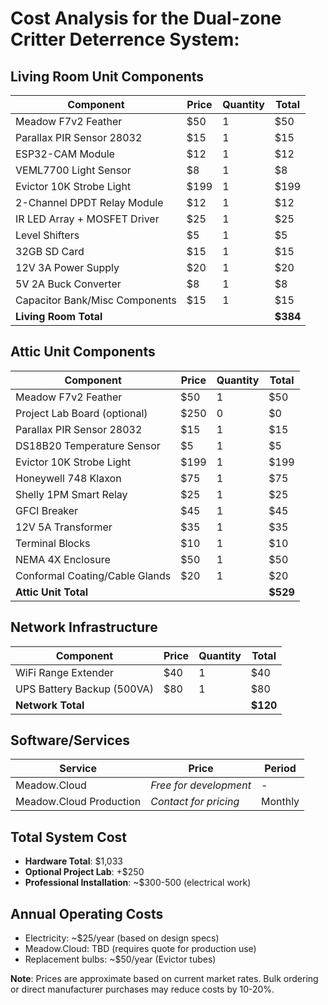 # Cost Analysis for the Dual-zone Critter Deterrence System:

## **Living Room Unit Components**

| Component | Price | Quantity | Total |
|-----------|-------|----------|-------|
| Meadow F7v2 Feather | $50 | 1 | $50 |
| Parallax PIR Sensor 28032 | $15 | 1 | $15 |
| ESP32-CAM Module | $12 | 1 | $12 |
| VEML7700 Light Sensor | $8 | 1 | $8 |
| Evictor 10K Strobe Light | $199 | 1 | $199 |
| 2-Channel DPDT Relay Module | $12 | 1 | $12 |
| IR LED Array + MOSFET Driver | $25 | 1 | $25 |
| Level Shifters | $5 | 1 | $5 |
| 32GB SD Card | $15 | 1 | $15 |
| 12V 3A Power Supply | $20 | 1 | $20 |
| 5V 2A Buck Converter | $8 | 1 | $8 |
| Capacitor Bank/Misc Components | $15 | 1 | $15 |
| **Living Room Total** | | | **$384** |

## **Attic Unit Components**

| Component | Price | Quantity | Total |
|-----------|-------|----------|-------|
| Meadow F7v2 Feather | $50 | 1 | $50 |
| Project Lab Board (optional) | $250 | 0 | $0 |
| Parallax PIR Sensor 28032 | $15 | 1 | $15 |
| DS18B20 Temperature Sensor | $5 | 1 | $5 |
| Evictor 10K Strobe Light | $199 | 1 | $199 |
| Honeywell 748 Klaxon | $75 | 1 | $75 |
| Shelly 1PM Smart Relay | $25 | 1 | $25 |
| GFCI Breaker | $45 | 1 | $45 |
| 12V 5A Transformer | $35 | 1 | $35 |
| Terminal Blocks | $10 | 1 | $10 |
| NEMA 4X Enclosure | $50 | 1 | $50 |
| Conformal Coating/Cable Glands | $20 | 1 | $20 |
| **Attic Unit Total** | | | **$529** |

## **Network Infrastructure**

| Component | Price | Quantity | Total |
|-----------|-------|----------|-------|
| WiFi Range Extender | $40 | 1 | $40 |
| UPS Battery Backup (500VA) | $80 | 1 | $80 |
| **Network Total** | | | **$120** |

## **Software/Services**

| Service | Price | Period |
|---------|-------|--------|
| Meadow.Cloud | *Free for development* | - |
| Meadow.Cloud Production | *Contact for pricing* | Monthly |

## **Total System Cost**

- **Hardware Total**: $1,033
- **Optional Project Lab**: +$250
- **Professional Installation**: ~$300-500 (electrical work)

## **Annual Operating Costs**

- Electricity: ~$25/year (based on design specs)
- Meadow.Cloud: TBD (requires quote for production use)
- Replacement bulbs: ~$50/year (Evictor tubes)

**Note**: Prices are approximate based on current market rates. Bulk ordering or direct manufacturer purchases may reduce costs by 10-20%.
